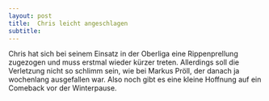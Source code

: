 ```yaml
---
layout: post
title:  Chris leicht angeschlagen
subtitle:  
---
```


Chris hat sich bei seinem Einsatz in der Oberliga eine Rippenprellung zugezogen und muss erstmal wieder kürzer treten. Allerdings soll die Verletzung nicht so schlimm sein, wie bei Markus Pröll, der danach ja wochenlang ausgefallen war. Also noch gibt es eine kleine Hoffnung auf ein Comeback vor der Winterpause.



